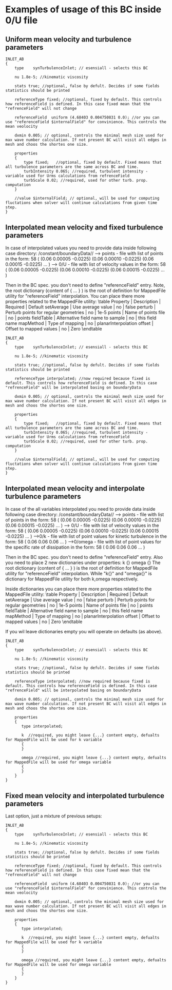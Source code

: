 # Examples of usage of this BC inside 0/U file

## Uniform mean velocity and turbulence parameters

```
INLET_AB
{
    type	synTurbulenceInlet; // esensiall - selects this BC

    nu 1.8e-5; //kinematic viscosity

    stats true; //optional, false by defult. Decides if some fields statistics should be printed

    referenceType fixed; //optional, fixed by default. This controls how referenceField is defined. In this case fixed mean that the "refrenceField" will not change

    referenceField	uniform (4.68403 0.004750831 0.0); //or you can use "referenceField $internalField" for convinience. This controls the mean veolocity

    dxmin 0.005; // optional, controls the minimal mesh size used for max wave number calculation. If not present BC will visit all edges in mesh and choos the shortes one size.

    properties
    {
        type fixed;   //optional, fixed by default. Fixed means that all turbulence parameters are the same across BC and time.
        turbIntensity 0.065; //required, turbulent intensity - variable used for Urms calculations from refrenceField
        turbScale 0.02; //required, used for other turb. prop. computation
    }

    //value $internalField; // optional, will be used for computing fluctations when solver will continue calculations from given time step.
}
```


## Interpolated mean velocity and fixed turbulence parameters

In case of interpolated values you need to provide data inside following case directory:
/constant/boundaryData/<boundary name>/
         --> points - file with list of points in the form:
             58
             (
             (0.06 0.00005 -0.0225)
             (0.06 0.00010 -0.0225)
             (0.06 0.00015 -0.0225)
             ...
             )
         --> 0/U  - file with list of velocity values in the form:
             58
             (
             (0.06 0.00005 -0.0225)
             (0.06 0.00010 -0.0225)
             (0.06 0.00015 -0.0225)
             ...
             )

Then in the BC spec. you don't need to define "referenceField" entry.
Note, the root dictionary (content of { ... } ) is the root of definition for MappedFile utility for "referenceField" interpolation.
You can place there more properties related to the MappedFile utility:
\table
    Property     | Description                            | Required | Default
    setAverage   | Use average value                      | no       | false
    perturb      | Perturb points for regular geometries  | no       | 1e-5
    points       | Name of points file                    | no       | points
    fieldTable   | Alternative field name to sample       | no       | this field name
    mapMethod    | Type of mapping                        | no       | planarInterpolation
    offset       | Offset to mapped values                | no       | Zero
\endtable


```
INLET_AB
{
    type	synTurbulenceInlet; // esensiall - selects this BC

    nu 1.8e-5; //kinematic viscosity

    stats true; //optional, false by defult. Decides if some fields statistics should be printed

    referenceType interpolated; //now required because fixed is default. This controls how referenceField is defined. In this case "refrenceField" will be interpolated basing on boundaryData

    dxmin 0.005; // optional, controls the minimal mesh size used for max wave number calculation. If not present BC will visit all edges in mesh and choos the shortes one size.

    properties
    {
        type fixed;   //optional, fixed by default. Fixed means that all turbulence parameters are the same across BC and time.
        turbIntensity 0.065; //required, turbulent intensity - variable used for Urms calculations from refrenceField
        turbScale 0.02; //required, used for other turb. prop. computation
    }

    //value $internalField; // optional, will be used for computing fluctations when solver will continue calculations from given time step.
}
```

## Interpolated mean velocity and interpolate turbulence parameters

In case of the all variables interpolated you need to provide data inside following case directory:
/constant/boundaryData/<boundary name>/
         --> points - file with list of points in the form:
             58
             (
             (0.06 0.00005 -0.0225)
             (0.06 0.00010 -0.0225)
             (0.06 0.00015 -0.0225)
             ...
             )
         --> 0/U  - file with list of velocity values in the form:
             58
             (
             (0.06 0.00005 -0.0225)
             (0.06 0.00010 -0.0225)
             (0.06 0.00015 -0.0225)
             ...
             )
         -->0/k - file with list of point values for kinetic turbulence in the form:
             58
             (
             0.06
             0.06
             0.06
             ...
             )
         -->0/omega - file with list of point values for the specific rate of dissipation in the form:
             58
             (
             0.06
             0.06
             0.06
             ...
             )

Then in the BC spec. you don't need to define "referenceField" entry. Also you need to place 2 new dictionaries under
properties:
 k {}
 omega {}
The root dictionary (content of { ... } ) is the root of definition for MappedFile utility for "referenceField" interpolation.
While "k{}" and "omega{}" is dictionary for MappedFile utility for both k,omega respectively.

Inside dictionaries you can place there more properties related to the MappedFile utility:
\table
    Property     | Description                            | Required | Default
    setAverage   | Use average value                      | no       | false
    perturb      | Perturb points for regular geometries  | no       | 1e-5
    points       | Name of points file                    | no       | points
    fieldTable   | Alternative field name to sample       | no       | this field name
    mapMethod    | Type of mapping                        | no       | planarInterpolation
    offset       | Offset to mapped values                | no       | Zero
\endtable

If you wil leave dictionaries empty you will operate on defaults (as above).

```
INLET_AB
{
    type	synTurbulenceInlet; // esensiall - selects this BC

    nu 1.8e-5; //kinematic viscosity

    stats true; //optional, false by defult. Decides if some fields statistics should be printed

    referenceType interpolated; //now required because fixed is default. This controls how referenceField is defined. In this case "refrenceField" will be interpolated basing on boundaryData

    dxmin 0.005; // optional, controls the minimal mesh size used for max wave number calculation. If not present BC will visit all edges in mesh and choos the shortes one size.

    properties
    {
       type interpolated;

       k  //required, you might leave {...} content empty, defualts for MappedFile will be used for k variable
       {
       }

       omega //required, you might leave {...} content empty, defualts for MappedFile will be used for omega variable
       {
       }
    }
}
```

## Fixed mean velocity and interpolated turbulence parameters

Last option, just a mixture of previous setups:

```
INLET_AB
{
    type	synTurbulenceInlet; // esensiall - selects this BC

    nu 1.8e-5; //kinematic viscosity

    stats true; //optional, false by defult. Decides if some fields statistics should be printed

    referenceType fixed; //optional, fixed by default. This controls how referenceField is defined. In this case fixed mean that the "refrenceField" will not change

    referenceField	uniform (4.68403 0.004750831 0.0); //or you can use "referenceField $internalField" for convinience. This controls the mean veolocity

    dxmin 0.005; // optional, controls the minimal mesh size used for max wave number calculation. If not present BC will visit all edges in mesh and choos the shortes one size.

    properties
    {
       type interpolated;

       k  //required, you might leave {...} content empty, defualts for MappedFile will be used for k variable
       {
       }

       omega //required, you might leave {...} content empty, defualts for MappedFile will be used for omega variable
       {
       }
    }
}
```
